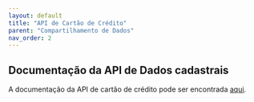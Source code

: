 ```yaml
---
layout: default
title: "API de Cartão de Crédito"
parent: "Compartilhamento de Dados"
nav_order: 2
---
```


## Documentação da API de Dados cadastrais

A documentação da API de cartão de crédito pode ser encontrada [aqui][API-Cartão-de-crédito].

[API-Cartão-de-crédito]: ../swagger-ui/index.html?api=Cartão-de-crédito
